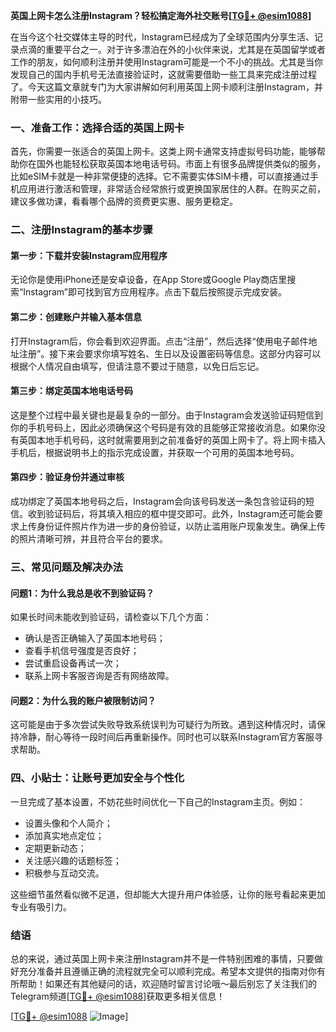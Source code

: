 **英国上网卡怎么注册Instagram？轻松搞定海外社交账号[[TG💪+ @esim1088](https://t.me/s/esim1088)]**

在当今这个社交媒体主导的时代，Instagram已经成为了全球范围内分享生活、记录点滴的重要平台之一。对于许多漂泊在外的小伙伴来说，尤其是在英国留学或者工作的朋友，如何顺利注册并使用Instagram可能是一个不小的挑战。尤其是当你发现自己的国内手机号无法直接验证时，这就需要借助一些工具来完成注册过程了。今天这篇文章就专门为大家讲解如何利用英国上网卡顺利注册Instagram，并附带一些实用的小技巧。

### 一、准备工作：选择合适的英国上网卡

首先，你需要一张适合的英国上网卡。这类上网卡通常支持虚拟号码功能，能够帮助你在国外也能轻松获取英国本地电话号码。市面上有很多品牌提供类似的服务，比如eSIM卡就是一种非常便捷的选择。它不需要实体SIM卡槽，可以直接通过手机应用进行激活和管理，非常适合经常旅行或更换国家居住的人群。在购买之前，建议多做功课，看看哪个品牌的资费更实惠、服务更稳定。

### 二、注册Instagram的基本步骤

#### 第一步：下载并安装Instagram应用程序

无论你是使用iPhone还是安卓设备，在App Store或Google Play商店里搜索“Instagram”即可找到官方应用程序。点击下载后按照提示完成安装。

#### 第二步：创建账户并输入基本信息

打开Instagram后，你会看到欢迎界面。点击“注册”，然后选择“使用电子邮件地址注册”。接下来会要求你填写姓名、生日以及设置密码等信息。这部分内容可以根据个人情况自由填写，但请注意不要过于随意，以免日后忘记。

#### 第三步：绑定英国本地电话号码

这是整个过程中最关键也是最复杂的一部分。由于Instagram会发送验证码短信到你的手机号码上，因此必须确保这个号码是有效的且能够正常接收消息。如果你没有英国本地手机号码，这时就需要用到之前准备好的英国上网卡了。将上网卡插入手机后，根据说明书上的指示完成设置，并获取一个可用的英国本地号码。

#### 第四步：验证身份并通过审核

成功绑定了英国本地号码之后，Instagram会向该号码发送一条包含验证码的短信。收到验证码后，将其填入相应的框中提交即可。此外，Instagram还可能会要求上传身份证件照片作为进一步的身份验证，以防止滥用账户现象发生。确保上传的照片清晰可辨，并且符合平台的要求。

### 三、常见问题及解决办法

#### 问题1：为什么我总是收不到验证码？

如果长时间未能收到验证码，请检查以下几个方面：
- 确认是否正确输入了英国本地号码；
- 查看手机信号强度是否良好；
- 尝试重启设备再试一次；
- 联系上网卡客服咨询是否有网络故障。

#### 问题2：为什么我的账户被限制访问？

这可能是由于多次尝试失败导致系统误判为可疑行为所致。遇到这种情况时，请保持冷静，耐心等待一段时间后再重新操作。同时也可以联系Instagram官方客服寻求帮助。

### 四、小贴士：让账号更加安全与个性化

一旦完成了基本设置，不妨花些时间优化一下自己的Instagram主页。例如：
- 设置头像和个人简介；
- 添加真实地点定位；
- 定期更新动态；
- 关注感兴趣的话题标签；
- 积极参与互动交流。

这些细节虽然看似微不足道，但却能大大提升用户体验感，让你的账号看起来更加专业有吸引力。

### 结语

总的来说，通过英国上网卡来注册Instagram并不是一件特别困难的事情，只要做好充分准备并且遵循正确的流程就完全可以顺利完成。希望本文提供的指南对你有所帮助！如果还有其他疑问的话，欢迎随时留言讨论哦～最后别忘了关注我们的Telegram频道[[TG💪+ @esim1088](https://t.me/s/esim1088)]获取更多相关信息！

[[TG💪+ @esim1088](https://t.me/s/esim1088) ![Image](https://i.postimg.cc/4NQfJmqS/Snipaste-2025-05-13-00-14-12.png)]
